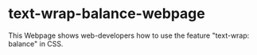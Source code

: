 # text-wrap-balance-webpage
This Webpage shows web-developers how to use the feature "text-wrap: balance" in CSS. 
